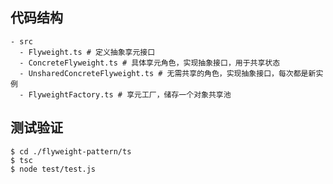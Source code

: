 ## 代码结构
```shell
- src
  - Flyweight.ts # 定义抽象享元接口
  - ConcreteFlyweight.ts # 具体享元角色，实现抽象接口，用于共享状态
  - UnsharedConcreteFlyweight.ts # 无需共享的角色，实现抽象接口，每次都是新实例
  - FlyweightFactory.ts # 享元工厂，储存一个对象共享池
```

## 测试验证

```shell
$ cd ./flyweight-pattern/ts
$ tsc
$ node test/test.js
```
